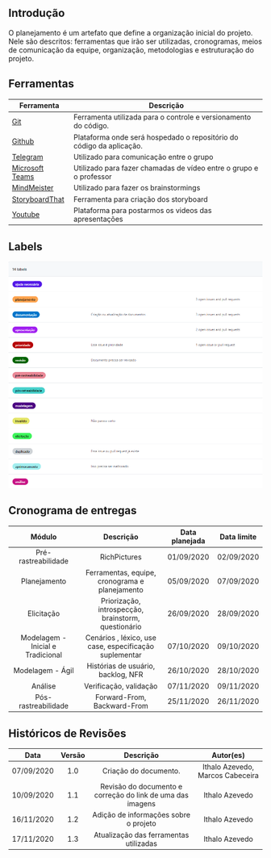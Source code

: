 ## Introdução
O planejamento é um artefato que define a organização inicial do projeto. Nele são descritos: ferramentas que irão ser utilizadas, cronogramas, meios de comunicação da equipe, organização, metodologias e estruturação do projeto.



## Ferramentas

| Ferramenta      | Descrição                                                                                |
| --------------- | ---------------------------------------------------------------------------------------- |
| [Git](https://git-scm.com/ )             | Ferramenta utilizada para o controle e versionamento do código. |
| [Github](https://github.com/)         | Plataforma onde será hospedado o repositório do código da aplicação.  |
| [Telegram](https://telegram.org/)        | Utilizado para comunicação entre o grupo                                                 |
| [Microsoft Teams](https://www.microsoft.com/pt-br/microsoft-365/microsoft-teams/free) | Utilizado para fazer chamadas de vídeo entre o grupo e o professor                       |
| [MindMeister](https://www.mindmeister.com/pt/) | Utilizado para fazer os brainstormings                       |
| [StoryboardThat](https://www.storyboardthat.com/pt) | Ferramenta para criação dos storyboard |
| [Youtube](https://www.youtube.com/ )             | Plataforma para postarmos os videos das apresentações |


## Labels

![Labels](../assets/images/doarti/labels.png)

## Cronograma de entregas

|              Módulo               |                       Descrição                        | Data planejada | Data limite |
| :-------------------------------: | :----------------------------------------------------: | :------------: | :---------: |
|        Pré-rastreabilidade        |                      RichPictures                      |   01/09/2020   | 02/09/2020  |
|           Planejamento            |     Ferramentas, equipe, cronograma e planejamento     |   05/09/2020   | 07/09/2020  |
|            Elicitação             |  Priorização, introspecção, brainstorm, questionário   |   26/09/2020   | 28/09/2020  |
| Modelagem - Inicial e Tradicional | Cenários , léxico, use case, especificação suplementar |   07/10/2020   | 09/10/2020  |
|         Modelagem - Ágil          |           Histórias de usuário, backlog, NFR           |   26/10/2020   | 28/10/2020  |
|              Análise              |                 Verificação, validação                 |   07/11/2020   | 09/11/2020  |
|        Pós-rastreabilidade        |              Forward-From, Backward-From               |   25/11/2020   | 26/11/2020  |

## Históricos de Revisões

|    Data    | Versão |                         Descrição                          |            Autor(es)             |
| :--------: | :----: | :--------------------------------------------------------: | :------------------------------: |
| 07/09/2020 |  1.0   |                   Criação do documento.                    | Ithalo Azevedo, Marcos Cabeceira |
| 10/09/2020 |  1.1   | Revisão do documento e correção do link de uma das imagens |          Ithalo Azevedo          |
| 16/11/2020 |  1.2   |           Adição de informações sobre o projeto            |          Ithalo Azevedo          |
| 17/11/2020 |  1.3   |           Atualização das ferramentas utilizadas           |          Ithalo Azevedo          |


